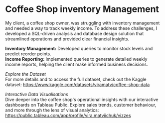 # Coffee Shop inventory Management

My client, a coffee shop owner, was struggling with inventory management and needed a way to track weekly income. To address these challenges, I developed a SQL-driven analysis and database design solution that streamlined operations and provided clear financial insights.

**Inventory Management:** Developed queries to monitor stock levels and predict reorder points.  
**Income Reporting:** Implemented queries to generate detailed weekly income reports, helping the client make informed business decisions.

*Explore the Dataset*  
For more details and to access the full dataset, check out the Kaggle dataset: https://www.kaggle.com/datasets/viramatv/coffee-shop-data 

*Interactive Data Visualisations*  
Dive deeper into the coffee shop's operational insights with our interactive dashboards on Tableau Public. Explore sales trends, customer behaviour, and more through the lens of visual analytics: https://public.tableau.com/app/profile/vira.matviichuk/vizzes 
